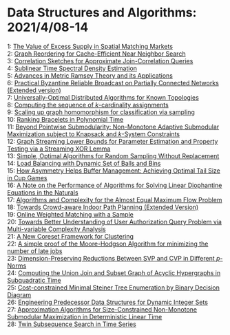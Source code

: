 # Data Structures and Algorithms: 2021/4/08-14  
1: [The Value of Excess Supply in Spatial Matching Markets](https://doi.org/10.48550/arXiv.2104.03219)  
2: [Graph Reordering for Cache-Efficient Near Neighbor Search](https://doi.org/10.48550/arXiv.2104.03221)  
3: [Correlation Sketches for Approximate Join-Correlation Queries](https://doi.org/10.48550/arXiv.2104.03353)  
4: [Sublinear Time Spectral Density Estimation](https://doi.org/10.48550/arXiv.2104.03461)  
5: [Advances in Metric Ramsey Theory and its Applications](https://doi.org/10.48550/arXiv.2104.03484)  
6: [Practical Byzantine Reliable Broadcast on Partially Connected Networks  (Extended version)](https://doi.org/10.48550/arXiv.2104.03673)  
7: [Universally-Optimal Distributed Algorithms for Known Topologies](https://doi.org/10.48550/arXiv.2104.03932)  
8: [Computing the sequence of $k$-cardinality assignments](https://doi.org/10.48550/arXiv.2104.04037)  
9: [Scaling up graph homomorphism for classification via sampling](https://doi.org/10.48550/arXiv.2104.04040)  
10: [Ranking Bracelets in Polynomial Time](https://doi.org/10.48550/arXiv.2104.04324)  
11: [Beyond Pointwise Submodularity: Non-Monotone Adaptive Submodular  Maximization subject to Knapsack and $k$-System Constraints](https://doi.org/10.48550/arXiv.2104.04853)  
12: [Graph Streaming Lower Bounds for Parameter Estimation and Property  Testing via a Streaming XOR Lemma](https://doi.org/10.48550/arXiv.2104.04908)  
13: [Simple, Optimal Algorithms for Random Sampling Without Replacement](https://doi.org/10.48550/arXiv.2104.05091)  
14: [Load Balancing with Dynamic Set of Balls and Bins](https://doi.org/10.48550/arXiv.2104.05093)  
15: [How Asymmetry Helps Buffer Management: Achieving Optimal Tail Size in  Cup Games](https://doi.org/10.48550/arXiv.2104.05172)  
16: [A Note on the Performance of Algorithms for Solving Linear Diophantine  Equations in the Naturals](https://doi.org/10.48550/arXiv.2104.05200)  
17: [Algorithms and Complexity for the Almost Equal Maximum Flow Problem](https://doi.org/10.48550/arXiv.2104.05288)  
18: [Towards Crowd-aware Indoor Path Planning (Extended Version)](https://doi.org/10.48550/arXiv.2104.05480)  
19: [Online Weighted Matching with a Sample](https://doi.org/10.48550/arXiv.2104.05771)  
20: [Towards Better Understanding of User Authorization Query Problem via  Multi-variable Complexity Analysis](https://doi.org/10.48550/arXiv.2104.05983)  
21: [A New Coreset Framework for Clustering](https://doi.org/10.48550/arXiv.2104.06133)  
22: [A simple proof of the Moore-Hodgson Algorithm for minimizing the number  of late jobs](https://doi.org/10.48550/arXiv.2104.06210)  
23: [Dimension-Preserving Reductions Between SVP and CVP in Different  $p$-Norms](https://doi.org/10.48550/arXiv.2104.06576)  
24: [Computing the Union Join and Subset Graph of Acyclic Hypergraphs in  Subquadratic Time](https://doi.org/10.48550/arXiv.2104.06636)  
25: [Cost-constrained Minimal Steiner Tree Enumeration by Binary Decision  Diagram](https://doi.org/10.48550/arXiv.2104.06696)  
26: [Engineering Predecessor Data Structures for Dynamic Integer Sets](https://doi.org/10.48550/arXiv.2104.06740)  
27: [Approximation Algorithms for Size-Constrained Non-Monotone Submodular  Maximization in Deterministic Linear Time](https://doi.org/10.48550/arXiv.2104.06873)  
28: [Twin Subsequence Search in Time Series](https://doi.org/10.48550/arXiv.2104.06874)  